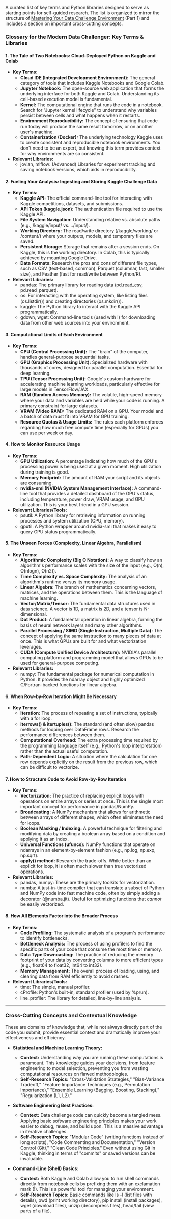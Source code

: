 A curated list of key terms and Python libraries designed to serve as starting points for self-guided research. The list is organized to mirror the structure of [Mastering Your Data Challenge Environment](https://docs.google.com/document/d/1fsf9bdfo1bc7XcWVqaSnNSS4_FxUZLKZZ2T08Uo49nQ/edit?usp=sharing) (Part 1\) and includes a section on important cross-cutting concepts.

### **Glossary for the Modern Data Challenger: Key Terms & Libraries**

#### **1\. The Tale of Two Notebooks: Cloud-Deployed Python on Kaggle and Colab**

* **Key Terms:**  
  * **Cloud IDE (Integrated Development Environment):** The general category of tools that includes Kaggle Notebooks and Google Colab.  
  * **Jupyter Notebook:** The open-source web application that forms the underlying interface for both Kaggle and Colab. Understanding its cell-based execution model is fundamental.  
  * **Kernel:** The computational engine that runs the code in a notebook. Search for "Jupyter kernel lifecycle" to understand why variables persist between cells and what happens when it restarts.  
  * **Environment Reproducibility:** The concept of ensuring that code run today will produce the same result tomorrow, or on another user's machine.  
  * **Containerization (Docker):** The underlying technology Kaggle uses to create consistent and reproducible notebook environments. You don't need to be an expert, but knowing this term provides context for why environments are so consistent.  
* **Relevant Libraries:**  
  * jovian, mlflow: (Advanced) Libraries for experiment tracking and saving notebook versions, which aids in reproducibility.

#### **2\. Fueling Your Analysis: Ingesting and Storing Kaggle Challenge Data**

* **Key Terms:**  
  * **Kaggle API:** The official command-line tool for interacting with Kaggle competitions, datasets, and submissions.  
  * **API Token (kaggle.json):** The authentication file required to use the Kaggle API.  
  * **File System Navigation:** Understanding relative vs. absolute paths (e.g., /kaggle/input/ vs. ../input/).  
  * **Working Directory:** The read/write directory (/kaggle/working/ or /content/) where your outputs, models, and temporary files are saved.  
  * **Persistent Storage:** Storage that remains after a session ends. On Kaggle, this is the working directory. In Colab, this is typically achieved by mounting Google Drive.  
  * **Data Formats:** Research the pros and cons of different file types, such as CSV (text-based, common), Parquet (columnar, fast, smaller size), and Feather (fast for read/write between Python/R).  
* **Relevant Libraries:**  
  * pandas: The primary library for reading data (pd.read\_csv, pd.read\_parquet).  
  * os: For interacting with the operating system, like listing files (os.listdir()) and creating directories (os.mkdir()).  
  * kaggle: The Python library to interact with the Kaggle API programmatically.  
  * gdown, wget: Command-line tools (used with \!) for downloading data from other web sources into your environment.

#### **3\. Computational Limits of Each Environment**

* **Key Terms:**  
  * **CPU (Central Processing Unit):** The "brain" of the computer, handles general-purpose sequential tasks.  
  * **GPU (Graphics Processing Unit):** Specialized hardware with thousands of cores, designed for parallel computation. Essential for deep learning.  
  * **TPU (Tensor Processing Unit):** Google's custom hardware for accelerating machine learning workloads, particularly effective for large models in TensorFlow/JAX.  
  * **RAM (Random Access Memory):** The volatile, high-speed memory where your data and variables are held while your code is running. A primary constraint for large datasets.  
  * **VRAM (Video RAM):** The dedicated RAM on a GPU. Your model and a batch of data must fit into VRAM for GPU training.  
  * **Resource Quotas & Usage Limits:** The rules each platform enforces regarding how much free compute time (especially for GPUs) you can use per week or day.

#### **4\. How to Monitor Resource Usage**

* **Key Terms:**  
  * **GPU Utilization:** A percentage indicating how much of the GPU's processing power is being used at a given moment. High utilization during training is good.  
  * **Memory Footprint:** The amount of RAM your script and its objects are consuming.  
  * **nvidia-smi (NVIDIA System Management Interface):** A command-line tool that provides a detailed dashboard of the GPU's status, including temperature, power draw, VRAM usage, and GPU utilization. This is your best friend in a GPU session.  
* **Relevant Libraries/Tools:**  
  * psutil: A Python library for retrieving information on running processes and system utilization (CPU, memory).  
  * gputil: A Python wrapper around nvidia-smi that makes it easy to query GPU status programmatically.

#### **5\. The Unseen Forces (Complexity, Linear Algebra, Parallelism)**

* **Key Terms:**  
  * **Algorithmic Complexity (Big O Notation):** A way to classify how an algorithm's performance scales with the size of the input (e.g., O(n), O(nlogn), O(n2)).  
  * **Time Complexity vs. Space Complexity:** The analysis of an algorithm's runtime versus its memory usage.  
  * **Linear Algebra:** The branch of mathematics concerning vectors, matrices, and the operations between them. This is the language of machine learning.  
  * **Vector/Matrix/Tensor:** The fundamental data structures used in data science. A vector is 1D, a matrix is 2D, and a tensor is N-dimensional.  
  * **Dot Product:** A fundamental operation in linear algebra, forming the basis of neural network layers and many other algorithms.  
  * **Parallel Processing / SIMD (Single Instruction, Multiple Data):** The concept of applying the same instruction to many pieces of data at once. This is what GPUs are built for and what vectorization leverages.  
  * **CUDA (Compute Unified Device Architecture):** NVIDIA's parallel computing platform and programming model that allows GPUs to be used for general-purpose computing.  
* **Relevant Libraries:**  
  * numpy: The fundamental package for numerical computation in Python. It provides the ndarray object and highly optimized C/Fortran-backed functions for linear algebra.

#### **6\. When Row-by-Row Iteration Might Be Necessary**

* **Key Terms:**  
  * **Iteration:** The process of repeating a set of instructions, typically with a for loop.  
  * **iterrows() & itertuples():** The standard (and often slow) pandas methods for looping over DataFrame rows. Research the performance differences between them.  
  * **Computational Overhead:** The extra processing time required by the programming language itself (e.g., Python's loop interpretation) rather than the actual useful computation.  
  * **Path-Dependent Logic:** A situation where the calculation for one row depends explicitly on the result from the previous row, which can be difficult to vectorize.

#### **7\. How to Structure Code to Avoid Row-by-Row Iteration**

* **Key Terms:**  
  * **Vectorization:** The practice of replacing explicit loops with operations on entire arrays or series at once. This is the single most important concept for performance in pandas/NumPy.  
  * **Broadcasting:** A NumPy mechanism that allows for arithmetic between arrays of different shapes, which often eliminates the need for loops.  
  * **Boolean Masking / Indexing:** A powerful technique for filtering and modifying data by creating a boolean array based on a condition and applying it as an index.  
  * **Universal Functions (ufuncs):** NumPy functions that operate on ndarrays in an element-by-element fashion (e.g., np.log, np.exp, np.sqrt).  
  * **apply() method:** Research the trade-offs. While better than an explicit for loop, it is often much slower than true vectorized operations.  
* **Relevant Libraries:**  
  * pandas, numpy: These are the primary toolkits for vectorization.  
  * numba: A just-in-time compiler that can translate a subset of Python and NumPy code into fast machine code, often by simply adding a decorator (@numba.jit). Useful for optimizing functions that *cannot* be easily vectorized.

#### **8\. How All Elements Factor into the Broader Process**

* **Key Terms:**  
  * **Code Profiling:** The systematic analysis of a program's performance to identify bottlenecks.  
  * **Bottleneck Analysis:** The process of using profilers to find the specific parts of your code that consume the most time or memory.  
  * **Data Type Downcasting:** The practice of reducing the memory footprint of your data by converting columns to more efficient types (e.g., float64 to float32, int64 to int32).  
  * **Memory Management:** The overall process of loading, using, and clearing data from RAM efficiently to avoid crashes.  
* **Relevant Libraries/Tools:**  
  * time: The simple, manual profiler.  
  * cProfile: Python's built-in, standard profiler (used by %prun).  
  * line\_profiler: The library for detailed, line-by-line analysis.

---

### **Cross-Cutting Concepts and Contextual Knowledge**

These are domains of knowledge that, while not always directly part of the code you submit, provide essential context and dramatically improve your effectiveness and efficiency.

* **Statistical and Machine Learning Theory:**

  * **Context:** Understanding *why* you are running these computations is paramount. This knowledge guides your decisions, from feature engineering to model selection, preventing you from wasting computational resources on flawed methodologies.  
  * **Self-Research Topics:** "Cross-Validation Strategies," "Bias-Variance Tradeoff," "Feature Importance Techniques (e.g., Permutation Importance)," "Ensemble Learning (Bagging, Boosting, Stacking)," "Regularization (L1, L2)."  
* **Software Engineering Best Practices:**

  * **Context:** Data challenge code can quickly become a tangled mess. Applying basic software engineering principles makes your work easier to debug, reuse, and build upon. This is a massive advantage in iterative challenges.  
  * **Self-Research Topics:** "Modular Code" (writing functions instead of long scripts), "Code Commenting and Documentation," "Version Control (Git)," "Clean Code Principles." Even without using Git in Kaggle, thinking in terms of "commits" or saved versions can be invaluable.  
* **Command-Line (Shell) Basics:**

  * **Context:** Both Kaggle and Colab allow you to run shell commands directly from notebook cells by prefixing them with an exclamation mark (\!). This is a powerful tool for managing your environment.  
  * **Self-Research Topics:** Basic commands like ls \-l (list files with details), pwd (print working directory), pip install (install packages), wget (download files), unzip (decompress files), head/tail (view parts of a file).

